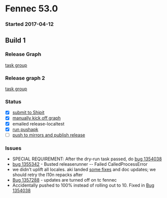 # Fennec 53.0

### Started 2017-04-12

## Build 1

### Release Graph
[task group](https://tools.taskcluster.net/push-inspector/#/gc6UVbqRQjW75dwe8tTCrA)

### Release graph 2
[task group](https://tools.taskcluster.net/push-inspector/#/RIu_mZG9RdmPr1QQ8MUB1w)

### Status
- [x] [submit to Shipit](https://wiki.mozilla.org/Release:Release_Automation_on_Mercurial:Starting_a_Release#Submit_to_Ship_It)
- [x] [manually kick off graph](https://github.com/mozilla/releasewarrior/blob/master/how-tos/fennec-temp-relpro.md#start-off-the-fennec-graph)
- [x] emailed release-localtest
- [x] [run pushapk](https://github.com/mozilla/releasewarrior/blob/master/how-tos/fennec-temp-relpro.md#run-pushapk-manually)
- [ ] [push to mirrors and publish release](https://github.com/mozilla/releasewarrior/blob/master/how-tos/fennec-temp-relpro.md#steps-after-qa-signed-off)

### Issues
- SPECIAL REQUIREMENT: After the dry-run task passed, do [bug 1354038](https://bugzil.la/1354038)
- [bug 1355342](https://bugzil.la/1355342) - Busted releaserunner -- Failed CalledProcessError
- we didn't uplift all locales. aki landed [some fixes](https://hg.mozilla.org/build/braindump/log/default/releases-related/beta2release_l10n.sh) and doc updates; we should retry the l10n repacks after
- [Bug 1357288](https://bugzil.la/1357288) - updates are turned off on tc fennec
- Accidentally pushed to 100% instead of rolling out to 10. Fixed in [Bug 1354038](https://bugzil.la/1354038)


